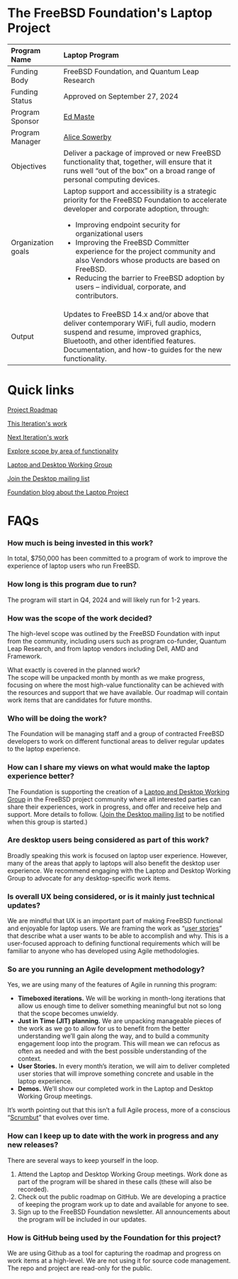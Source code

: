# The FreeBSD Foundation's Laptop Project
| Program Name | Laptop Program |
| :---- | :---- |
| Funding Body | FreeBSD Foundation, and Quantum Leap Research |
| Funding Status | Approved on September 27, 2024 |
| Program Sponsor | [Ed Maste](https://github.com/emaste) |
| Program Manager | [Alice Sowerby](https://github.com/alice-sowerby) |
| Objectives | Deliver a package of improved or new FreeBSD functionality that, together, will ensure that it runs well “out of the box” on a broad range of personal computing devices. |
| Organization goals | Laptop support and accessibility is a strategic priority for the FreeBSD Foundation to accelerate developer and corporate adoption, through: <br/> <ul><li>Improving endpoint security for organizational users</li> <li>Improving the FreeBSD Committer experience for the project community and also Vendors whose products are based on FreeBSD.</li><li> Reducing the barrier to FreeBSD adoption by users – individual,  corporate, and contributors.</li> |
| Output | Updates to FreeBSD 14.x and/or above that deliver contemporary WiFi, full audio, modern suspend and resume, improved graphics, Bluetooth, and other identified features.  Documentation, and how-to guides for the new functionality.  |

# Quick links

[Project Roadmap](https://github.com/orgs/FreeBSDFoundation/projects/1/views/4)

[This Iteration's work](https://github.com/orgs/FreeBSDFoundation/projects/1/views/1)

[Next Iteration's work](https://github.com/orgs/FreeBSDFoundation/projects/1/views/2)

[Explore scope by area of functionality](https://github.com/orgs/FreeBSDFoundation/projects/1/views/3)

[Laptop and Desktop Working Group](https://wiki.freebsd.org/LaptopDesktopWorkingGroup)

[Join the Desktop mailing list](https://lists.freebsd.org/subscription/freebsd-desktop)

[Foundation blog about the Laptop Project](https://freebsdfoundation.org/blog/why-laptop-support-why-now-freebsds-strategic-move-toward-broader-adoption/)

# FAQs

### How much is being invested in this work?

In total, $750,000 has been committed to a program of work to improve the experience of laptop users who run FreeBSD. 

### How long is this program due to run?

The program will start in Q4, 2024 and will likely run for 1-2 years.  

### How was the scope of the work decided? 

The high-level scope was outlined by the FreeBSD Foundation with input from the community, including users such as program co-funder, Quantum Leap Research, and from laptop vendors including Dell, AMD and Framework. 

What exactly is covered in the planned work?   
The scope will be unpacked month by month as we make progress, focusing on where the most high-value functionality can be achieved with the resources and support that we have available. Our roadmap will contain work items that are candidates for future months. 

### Who will be doing the work?

The Foundation will be managing staff and a group of contracted FreeBSD developers to work on different functional areas to deliver regular updates to the laptop experience. 

### How can I share my views on what would make the laptop experience better?

The Foundation is supporting the creation of a [Laptop and Desktop Working Group](https://wiki.freebsd.org/LaptopDesktopWorkingGroup) in the FreeBSD project community where all interested parties can share their experiences, work in progress, and offer and receive help and support. More details to follow. ([Join the Desktop mailing list](https://lists.freebsd.org/subscription/freebsd-desktop) to be notified when this group is started.)

### Are desktop users being considered as part of this work?

Broadly speaking this work is focused on laptop user experience. However, many of the areas that apply to laptops will also benefit the desktop user experience. We recommend engaging with the Laptop and Desktop Working Group to advocate for any desktop-specific work items. 

### Is overall UX being considered, or is it mainly just technical updates?

We are mindful that UX is an important part of making FreeBSD functional and enjoyable for laptop users. We are framing the work as “[user stories](https://www.mountaingoatsoftware.com/agile/user-stories)” that describe what a user wants to be able to accomplish and why. This is a user-focused approach to defining functional requirements which will be familiar to anyone who has developed using Agile methodologies.

### So are you running an Agile development methodology?

Yes, we are using many of the features of Agile in running this program:

* **Timeboxed iterations.** We will be working in month-long iterations that allow us enough time to deliver something meaningful but not so long that the scope becomes unwieldy.   
* **Just in Time (JIT) planning.** We are unpacking manageable pieces of the work as we go to allow for us to benefit from the better understanding we’ll gain along the way, and to build a community engagement loop into the program. This will mean we can refocus as often as needed and with the best possible understanding of the context.   
* **User Stories.** In every month’s iteration, we will aim to deliver completed user stories that will improve something concrete and usable in the laptop experience.  
* **Demos.** We’ll show our completed work in the Laptop and Desktop Working Group meetings.

It’s worth pointing out that this isn’t a full Agile process, more of a conscious “[Scrumbut](https://t2informatik.de/en/smartpedia/scrumbut/)” that evolves over time.

### How can I keep up to date with the work in progress and any new releases?

There are several ways to keep yourself in the loop. 

1. Attend the Laptop and Desktop Working Group meetings. Work done as part of the program will be shared in these calls (these will also be recorded).   
2. Check out the public roadmap on GitHub. We are developing a practice of keeping the program work up to date and available for anyone to see.  
3. Sign up to the FreeBSD Foundation newsletter. All announcements about the program will be included in our updates.

### How is GitHub being used by the Foundation for this project?
We are using Github as a tool for capturing the roadmap and progress on work items at a high-level. We are not using it for source code management. The repo and project are read-only for the public.
